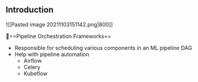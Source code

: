 ## Introduction
![[Pasted image 20211103151142.png|800]]

🥊==Pipeline Orchestration Frameworks==
- Responsible for scheduling various components in an ML pipeline DAG 
- Help with pipeline automation
	- Airflow 
	- Celery
	- Kubeflow

